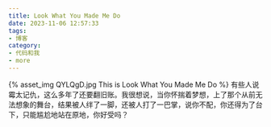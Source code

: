 ```yaml
---
title: Look What You Made Me Do
date: 2023-11-06 12:57:33
tags:
- 博客
category:
- 代码和我
- more
---
```

{% asset_img QYLQgD.jpg This is Look What You Made Me Do %}
有些人说霉太记仇，这么多年了还要翻旧账。我很想说，当你怀揣着梦想，上了那个从前无法想象的舞台，结果被人绊了一脚，还被人打了一巴掌，说你不配，你还得为了台下，只能尴尬地站在原地，你好受吗？